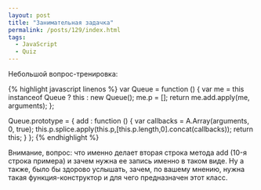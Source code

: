 ```yaml
---
layout: post
title: "Занимательная задачка"
permalink: /posts/129/index.html
tags:
  - JavaScript
  - Quiz
---
```

Небольшой вопрос-тренировка:

{% highlight javascript linenos %}
var Queue = function () {
    var me = this instanceof Queue ? this : new Queue();
    me.p = [];
    return me.add.apply(me, arguments);
};

Queue.prototype = {
    add : function () {
        var callbacks = A.Array(arguments, 0, true);
        this.p.splice.apply(this.p,[this.p.length,0].concat(callbacks));
        return this;
    }
};
{% endhighlight %}


Внимание, вопрос:
что именно делает вторая строка метода add (10-я строка примера) и зачем нужна ее запись именно в таком виде.
Ну а также, было бы здорово услышать, зачем, по вашему мнению, нужна такая функция-конструктор и для чего предназначен этот класс.